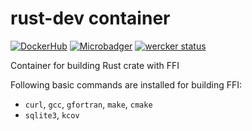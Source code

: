 rust-dev container
===================

[![DockerHub](https://img.shields.io/docker/automated/jrottenberg/ffmpeg.svg?maxAge=2592000?style=plastic)](https://hub.docker.com/r/termoshtt/rust-dev/)
[![Microbadger](https://images.microbadger.com/badges/image/termoshtt/rust-dev.svg)](https://microbadger.com/images/termoshtt/rust-dev)
[![wercker status](https://app.wercker.com/status/bf6eb19462b4572d3d4cdb06c1bb9656/s/master "wercker status")](https://app.wercker.com/project/byKey/bf6eb19462b4572d3d4cdb06c1bb9656)

Container for building Rust crate with FFI

Following basic commands are installed for building FFI:

- `curl`, `gcc`, `gfortran`, `make`, `cmake`
- `sqlite3`, `kcov`
